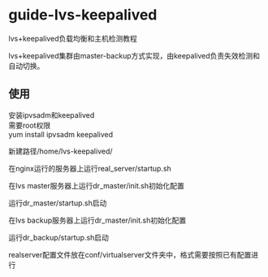 guide-lvs-keepalived
====================


lvs+keepalived负载均衡和主机检测教程<br>

lvs+keepalived集群由master-backup方式实现，由keepalived负责失效检测和自动切换。<br>

## 使用
安装ipvsadm和keepalived<br>
需要root权限<br>
yum install ipvsadm keepalived<br>

新建路径/home/lvs-keepalived/<br>


在nginx运行的服务器上运行real_server/startup.sh<br>

在lvs master服务器上运行dr_master/init.sh初始化配置<br>

运行dr_master/startup.sh启动<br>

在lvs backup服务器上运行dr_master/init.sh初始化配置<br>

运行dr_backup/startup.sh启动<br>


realserver配置文件放在conf/virtualserver文件夹中，格式需要按照已有配置进行<br>
